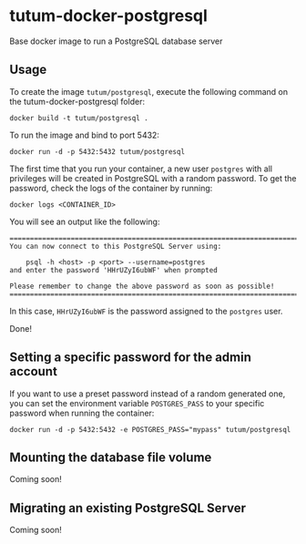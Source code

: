 tutum-docker-postgresql
=======================

Base docker image to run a PostgreSQL database server


Usage
-----

To create the image `tutum/postgresql`, execute the following command on the tutum-docker-postgresql folder:

	docker build -t tutum/postgresql .

To run the image and bind to port 5432:

	docker run -d -p 5432:5432 tutum/postgresql

The first time that you run your container, a new user `postgres` with all privileges 
will be created in PostgreSQL with a random password. To get the password, check the logs
of the container by running:

	docker logs <CONTAINER_ID>

You will see an output like the following:

	========================================================================
	You can now connect to this PostgreSQL Server using:

	    psql -h <host> -p <port> --username=postgres
	and enter the password 'HHrUZyI6ubWF' when prompted
	    
	Please remember to change the above password as soon as possible!
	========================================================================

In this case, `HHrUZyI6ubWF` is the password assigned to the `postgres` user.

Done!


Setting a specific password for the admin account
-------------------------------------------------

If you want to use a preset password instead of a random generated one, you can
set the environment variable `POSTGRES_PASS` to your specific password when running the container:

	docker run -d -p 5432:5432 -e POSTGRES_PASS="mypass" tutum/postgresql


Mounting the database file volume
---------------------------------

Coming soon!


Migrating an existing PostgreSQL Server
----------------------------------

Coming soon!

